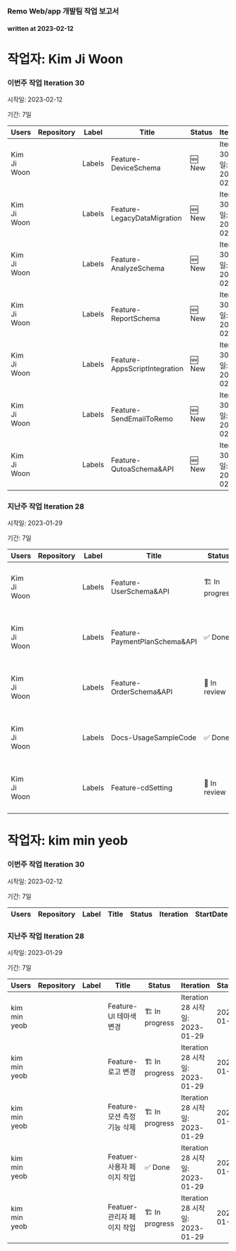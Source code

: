 ### Remo Web/app 개발팀 작업 보고서

#### written at 2023-02-12

# 작업자: Kim Ji Woon

### 이번주 작업 Iteration 30


시작일: 2023-02-12


기간: 7일

| Users | Repository | Label | Title | Status | Iteration | StartDate | DueDate | PullRequest |
| ----- | ---------- | ----- | ----- | ------ | --------- | --------- | ------- | ----------- |
| Kim Ji Woon |  | Labels | Feature-DeviceSchema | 🆕 New | Iteration 30 시작일: 2023-02-12 |  |  |  |
| Kim Ji Woon |  | Labels | Feature-LegacyDataMigration | 🆕 New | Iteration 30 시작일: 2023-02-12 |  |  |  |
| Kim Ji Woon |  | Labels | Feature-AnalyzeSchema | 🆕 New | Iteration 30 시작일: 2023-02-12 |  |  |  |
| Kim Ji Woon |  | Labels | Feature-ReportSchema | 🆕 New | Iteration 30 시작일: 2023-02-12 |  |  |  |
| Kim Ji Woon |  | Labels | Feature-AppsScriptIntegration | 🆕 New | Iteration 30 시작일: 2023-02-12 |  |  |  |
| Kim Ji Woon |  | Labels | Feature-SendEmailToRemo | 🆕 New | Iteration 30 시작일: 2023-02-12 |  |  |  |
| Kim Ji Woon |  | Labels | Feature-QutoaSchema&API | 🆕 New | Iteration 30 시작일: 2023-02-12 | 2023-01-30 | 2023-01-30 |  |

### 지난주 작업 Iteration 28


시작일: 2023-01-29


기간: 7일

| Users | Repository | Label | Title | Status | Iteration | StartDate | DueDate | PullRequest |
| ----- | ---------- | ----- | ----- | ------ | --------- | --------- | ------- | ----------- |
| Kim Ji Woon |  | Labels | Feature-UserSchema&API | 🏗 In progress | Iteration 28 시작일: 2023-01-29 | 2023-01-27 | 2023-01-30 | 제목: 1 feature userschemaapi 병합일: 2023-02-01 |
| Kim Ji Woon |  | Labels | Feature-PaymentPlanSchema&API | ✅ Done | Iteration 28 시작일: 2023-01-29 | 2023-01-30 | 2023-01-31 |  |
| Kim Ji Woon |  | Labels | Feature-OrderSchema&API | 👀 In review | Iteration 28 시작일: 2023-01-29 | 2023-01-30 | 2023-01-31 |  |
| Kim Ji Woon |  | Labels | Docs-UsageSampleCode | ✅ Done | Iteration 28 시작일: 2023-01-29 |  |  |  |
| Kim Ji Woon |  | Labels | Feature-cdSetting | 👀 In review | Iteration 28 시작일: 2023-01-29 | 2023-02-03 | 2023-02-03 | 제목: chore: add buildspec 병합일: 2023-02-03 |

# 작업자: kim min yeob

### 이번주 작업 Iteration 30


시작일: 2023-02-12


기간: 7일

| Users | Repository | Label | Title | Status | Iteration | StartDate | DueDate | PullRequest |
| ----- | ---------- | ----- | ----- | ------ | --------- | --------- | ------- | ----------- |


### 지난주 작업 Iteration 28


시작일: 2023-01-29


기간: 7일

| Users | Repository | Label | Title | Status | Iteration | StartDate | DueDate | PullRequest |
| ----- | ---------- | ----- | ----- | ------ | --------- | --------- | ------- | ----------- |
| kim min yeob |  |  | Feature-UI 테마색 변경 | 🏗 In progress | Iteration 28 시작일: 2023-01-29 | 2023-01-30 | 2023-02-03 |  |
| kim min yeob |  |  | Feature-로고 변경 | 🏗 In progress | Iteration 28 시작일: 2023-01-29 | 2023-01-30 | 2023-02-03 |  |
| kim min yeob |  |  | Feature-모션 측정 기능 삭제 | 🏗 In progress | Iteration 28 시작일: 2023-01-29 | 2023-01-30 | 2023-02-03 |  |
| kim min yeob |  |  | Featuer-사용자 페이지 작업 | ✅ Done | Iteration 28 시작일: 2023-01-29 | 2023-01-30 | 2023-02-03 |  |
| kim min yeob |  |  | Featuer-관리자 페이지 작업 | 🏗 In progress | Iteration 28 시작일: 2023-01-29 | 2023-01-30 | 2023-02-03 |  |
